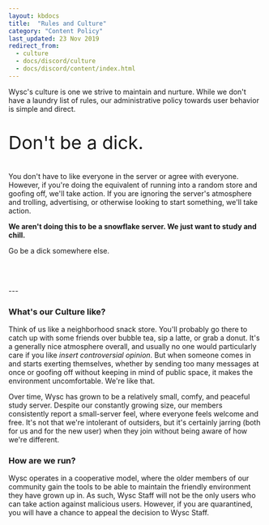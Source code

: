 ```yaml
---
layout: kbdocs
title:  "Rules and Culture"
category: "Content Policy"
last_updated: 23 Nov 2019
redirect_from:
  - culture
  - docs/discord/culture
  - docs/discord/content/index.html
---
```


Wysc's culture is one we strive to maintain and nurture. While we don't have a laundry list of rules, our administrative policy towards user behavior is simple and direct.

<p class="p-4" style="font-size:36px">Don't be a dick.</p>

You don't have to like everyone in the server or agree with everyone. However, if you're doing the equivalent of running into a random store and goofing off, we'll take action. If you are ignoring the server's atmosphere and trolling, advertising, or otherwise looking to start something, we'll take action.

**We aren't doing this to be a snowflake server. We just want to study and chill.**

Go be a dick somewhere else.

<br>

<br>

<p>---</p>

### What's our Culture like?

Think of us like a neighborhood snack store. You'll probably go there to catch up with some friends over bubble tea, sip a latte, or grab a donut. It's a generally nice atmosphere overall, and usually no one would particularly care if you like *insert controversial opinion*. But when someone comes in and starts exerting themselves, whether by sending too many messages at once or goofing off without keeping in mind of public space, it makes the environment uncomfortable. We're like that. 

Over time, Wysc has grown to be a relatively small, comfy, and peaceful study server. Despite our constantly growing size, our members consistently report a small-server feel, where everyone feels welcome and free. It's not that we're intolerant of outsiders, but it's certainly jarring (both for us and for the new user) when they join without being aware of how we're different.

### How are we run?

Wysc operates in a cooperative model, where the older members of our community gain the tools to be able to maintain the friendly environment they have grown up in. As such, Wysc Staff will not be the only users who can take action against malicious users. However, if you are quarantined, you will have a chance to appeal the decision to Wysc Staff.